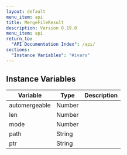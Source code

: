 ```yaml
---
layout: default
menu_item: api
title: MergeFileResult
description: Version 0.19.0
menu_item: api
return_to:
  "API Documentation Index": /api/
sections:
  "Instance Variables": "#ivars"
---
```


## <a name="ivars"></a>Instance Variables

| Variable | Type | Description |
| --- | --- | --- |
| <a name="automergeable"></a>automergeable | Number |  |
| <a name="len"></a>len | Number |  |
| <a name="mode"></a>mode | Number |  |
| <a name="path"></a>path | String |  |
| <a name="ptr"></a>ptr | String |  |

